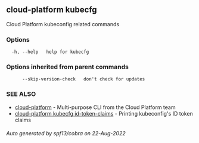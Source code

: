 ## cloud-platform kubecfg

Cloud Platform kubeconfig related commands

### Options

```
  -h, --help   help for kubecfg
```

### Options inherited from parent commands

```
      --skip-version-check   don't check for updates
```

### SEE ALSO

* [cloud-platform](cloud-platform.md)	 - Multi-purpose CLI from the Cloud Platform team
* [cloud-platform kubecfg id-token-claims](cloud-platform_kubecfg_id-token-claims.md)	 - Printing kubeconfig's ID token claims

###### Auto generated by spf13/cobra on 22-Aug-2022
